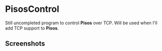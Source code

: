 PisosControl
=====
Still uncompleted program to control **Pisos** over TCP. Will be used when I'll add TCP support to **Pisos**.

Screenshots
-----
